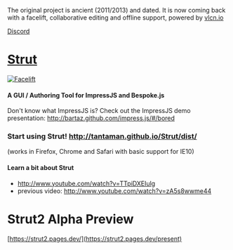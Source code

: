 The original project is ancient (2011/2013) and dated. It is now coming back with a facelift, collaborative editing and offline support, powered by [vlcn.io](https://vlcn.io)

[Discord](https://discord.gg/Yxwr4SUQDT)

# [Strut](http://strut.io/)

[![Facelift](https://user-images.githubusercontent.com/1009003/201429020-ad350f8e-a488-4434-bc81-a1093bfa9c3c.png)](http://tantaman.github.io/Strut/dist/)

#### A GUI / Authoring Tool for ImpressJS and Bespoke.js

Don't know what ImpressJS is? Check out the ImpressJS demo presentation: http://bartaz.github.com/impress.js/#/bored

### Start using Strut! http://tantaman.github.io/Strut/dist/

(works in Firefox, Chrome and Safari with basic support for IE10)

#### Learn a bit about Strut

- http://www.youtube.com/watch?v=TTpiDXEIulg
- previous video: http://www.youtube.com/watch?v=zA5s8wwme44

# Strut2 Alpha Preview

[https://strut2.pages.dev/](https://strut2.pages.dev/present)
